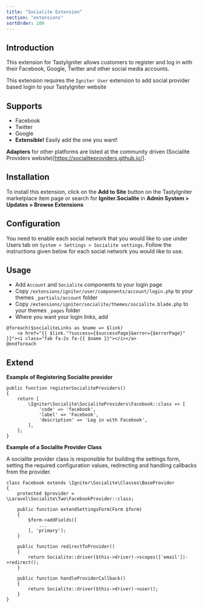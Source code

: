 ```yaml
---
title: "Socialite Extension"
section: "extensions"
sortOrder: 100
---
```


## Introduction

This extension for TastyIgniter allows customers to register and log in with their Facebook, Google, Twitter and other
social media accounts.

This extension requires the `Igniter User` extension to add social provider based login to your TastyIgniter website

## Supports

- Facebook
- Twitter
- Google
- **Extensible!** Easily add the one you want!

**Adapters** for other platforms are listed at the community driven (Socialite Providers
website)[https://socialiteproviders.github.io/].

## Installation

To install this extension, click on the **Add to Site** button on the TastyIgniter marketplace item page or search
for **Igniter.Socialite** in **Admin System > Updates > Browse Extensions**

## Configuration

You need to enable each social network that you would like to use under Users tab on
`System > Settings > Socialite settings`. Follow the instructions given below for each social network you would like to
use.

## Usage

- Add `Account` and `Socialite` components to your login page
- Copy `/extensions/igniter/user/components/account/login.php` to your themes `_partials/account` folder
- Copy `/extensions/igniter/socialite/themes/socialite.blade.php` to your themes `_pages` folder
- Where you want your login links, add

```
@foreach($socialiteLinks as $name => $link)
    <a href="{{ $link."?success={$successPage}&error={$errorPage}" }}"><i class="fab fa-2x fa-{{ $name }}"></i></a>
@endforeach
```

## Extend

**Example of Registering Socialite provider**

```
public function registerSocialiteProviders()
{
    return [
        \Igniter\Socialite\SocialiteProviders\Facebook::class => [
            'code' => 'facebook',
            'label' => 'Facebook',
            'description' => 'Log in with Facebook',
        ],
    ];
}
```

**Example of a Socialite Provider Class**

A socialite provider class is responsible for building the settings form, setting the required configuration values,
redirecting and handling callbacks from the provider.

```
class Facebook extends \Igniter\Socialite\Classes\BaseProvider
{
    protected $provider = \Laravel\Socialite\Two\FacebookProvider::class;

    public function extendSettingsForm(Form $form)
    {
        $form->addFields([
            ...
        ], 'primary');
    }

    public function redirectToProvider()
    {
        return Socialite::driver($this->driver)->scopes(['email'])->redirect();
    }

    public function handleProviderCallback()
    {
        return Socialite::driver($this->driver)->user();
    }
}
```
